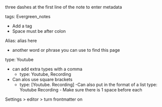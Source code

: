 three dashes at the first line of the note to enter metadata

tags: Evergreen_notes
- Add a tag
- Space must be after colon

Alias: alias here
- another word or phrase you can use to find this page

type: Youtube
- can add extra types with a comma
	- type: Youtube, Recording
- Can alos use square brackets
	- type: [Youtube. Recording]
	-Can also put in the format of a list
		type:
		 Youtube
		 Recording
			- Make sure there is 1 space before each

Settings > editor > turn frontmatter on